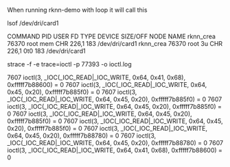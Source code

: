 When running rknn-demo with loop it will call this

lsof /dev/dri/card1

COMMAND     PID USER   FD   TYPE DEVICE SIZE/OFF NODE NAME
rknn_crea 76370 root  mem    CHR  226,1           183 /dev/dri/card1
rknn_crea 76370 root    3u   CHR  226,1      0t0  183 /dev/dri/card1


strace -f -e trace=ioctl -p 77393 -o ioctl.log

7607  ioctl(3, _IOC(_IOC_READ|_IOC_WRITE, 0x64, 0x41, 0x68), 0xfffff7b88600) = 0
7607  ioctl(3, _IOC(_IOC_READ|_IOC_WRITE, 0x64, 0x45, 0x20), 0xfffff7b885f0) = 0
7607  ioctl(3, _IOC(_IOC_READ|_IOC_WRITE, 0x64, 0x45, 0x20), 0xfffff7b885f0) = 0
7607  ioctl(3, _IOC(_IOC_READ|_IOC_WRITE, 0x64, 0x45, 0x20), 0xfffff7b885f0) = 0
7607  ioctl(3, _IOC(_IOC_READ|_IOC_WRITE, 0x64, 0x45, 0x20), 0xfffff7b885f0) = 0
7607  ioctl(3, _IOC(_IOC_READ|_IOC_WRITE, 0x64, 0x45, 0x20), 0xfffff7b885f0) = 0
7607  ioctl(3, _IOC(_IOC_READ|_IOC_WRITE, 0x64, 0x45, 0x20), 0xfffff7b88780) = 0
7607  ioctl(3, _IOC(_IOC_READ|_IOC_WRITE, 0x64, 0x45, 0x20), 0xfffff7b88780) = 0
7607  ioctl(3, _IOC(_IOC_READ|_IOC_WRITE, 0x64, 0x41, 0x68), 0xfffff7b88600) = 0


